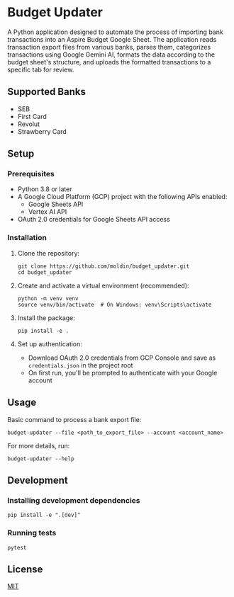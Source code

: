 # Budget Updater

A Python application designed to automate the process of importing bank transactions into an Aspire Budget Google Sheet. The application reads transaction export files from various banks, parses them, categorizes transactions using Google Gemini AI, formats the data according to the budget sheet's structure, and uploads the formatted transactions to a specific tab for review.

## Supported Banks

- SEB
- First Card
- Revolut
- Strawberry Card

## Setup

### Prerequisites

- Python 3.8 or later
- A Google Cloud Platform (GCP) project with the following APIs enabled:
  - Google Sheets API
  - Vertex AI API
- OAuth 2.0 credentials for Google Sheets API access

### Installation

1. Clone the repository:
   ```
   git clone https://github.com/moldin/budget_updater.git
   cd budget_updater
   ```

2. Create and activate a virtual environment (recommended):
   ```
   python -m venv venv
   source venv/bin/activate  # On Windows: venv\Scripts\activate
   ```

3. Install the package:
   ```
   pip install -e .
   ```

4. Set up authentication:
   - Download OAuth 2.0 credentials from GCP Console and save as `credentials.json` in the project root
   - On first run, you'll be prompted to authenticate with your Google account

## Usage

Basic command to process a bank export file:

```
budget-updater --file <path_to_export_file> --account <account_name>
```

For more details, run:

```
budget-updater --help
```

## Development

### Installing development dependencies

```
pip install -e ".[dev]"
```

### Running tests

```
pytest
```

## License

[MIT](LICENSE) 